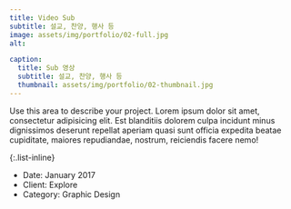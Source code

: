 ```yaml
---
title: Video Sub
subtitle: 설교, 찬양, 행사 등
image: assets/img/portfolio/02-full.jpg
alt: 

caption:
  title: Sub 영상
  subtitle: 설교, 찬양, 행사 등
  thumbnail: assets/img/portfolio/02-thumbnail.jpg
---
```

Use this area to describe your project. Lorem ipsum dolor sit amet, consectetur adipisicing elit. Est blanditiis dolorem culpa incidunt minus dignissimos deserunt repellat aperiam quasi sunt officia expedita beatae cupiditate, maiores repudiandae, nostrum, reiciendis facere nemo!

{:.list-inline}
- Date: January 2017
- Client: Explore
- Category: Graphic Design

